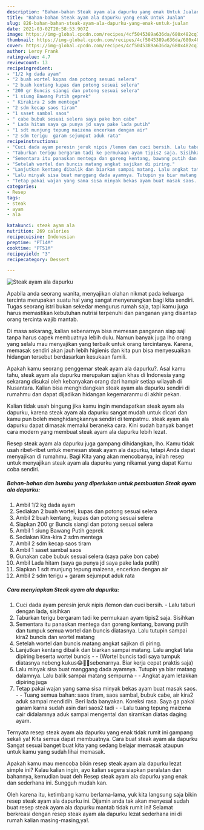 ```yaml
---
description: "Bahan-bahan Steak ayam ala dapurku yang enak Untuk Jualan"
title: "Bahan-bahan Steak ayam ala dapurku yang enak Untuk Jualan"
slug: 826-bahan-bahan-steak-ayam-ala-dapurku-yang-enak-untuk-jualan
date: 2021-03-02T20:58:53.907Z
image: https://img-global.cpcdn.com/recipes/4cf5045389a636da/680x482cq70/steak-ayam-ala-dapurku-foto-resep-utama.jpg
thumbnail: https://img-global.cpcdn.com/recipes/4cf5045389a636da/680x482cq70/steak-ayam-ala-dapurku-foto-resep-utama.jpg
cover: https://img-global.cpcdn.com/recipes/4cf5045389a636da/680x482cq70/steak-ayam-ala-dapurku-foto-resep-utama.jpg
author: Leroy Frank
ratingvalue: 4.7
reviewcount: 13
recipeingredient:
- "1/2 kg dada ayam"
- "2 buah wortel kupas dan potong sesuai selera"
- "2 buah kentang kupas dan potong sesuai selera"
- "200 gr Buncis siangi dan potong sesuai selera"
- "1 siung Bawang Putih geprek"
- " Kirakira 2 sdm mentega"
- "2 sdm kecap saos tiram"
- "1 saset sambal saos"
- " cabe bubuk sesuai selera saya pake bon cabe"
- " Lada hitam saya ga punya jd saya pake lada putih"
- "1 sdt munjung tepung maizena encerkan dengan air"
- "2 sdm terigu  garam sejumput aduk rata"
recipeinstructions:
- "Cuci dada ayam peresin jeruk nipis /lemon dan cuci bersih. Lalu taburi dengan lada, sisihkan"
- "Taburkan terigu bergaram tadi ke permukaan ayam tipis2 saja. Sisihkan"
- "Sementara itu panaskan mentega dan goreng kentang, bawang putih dan tumpuk semua wortel dan buncis diatasnya. Lalu tutupin sampai kira2 buncis dan wortel matang"
- "Setelah wortel dan buncis matang angkat sajikan di piring."
- "Lanjutkan kentang dibalik dan biarkan sampai matang. Lalu angkat tata dipiring beserta wortel buncis  (Wortel buncis tadi saya tumpuk diatasnya nebeng kukus😂🤦‍♂️sebenarnya. Biar kerja cepat praktis saja)"
- "Lalu minyak sisa buat manggang dada ayamnya. Tutupin ya biar matang dalamnya. Lalu balik sampai matang sempurna  Angkat ayam letakkan dipiring juga"
- "Tetap pakai wajan yang sama sisa minyak bekas ayam buat masak saos.  Tuang semua bahan: saos tiram, saos sambal, bubuk cabe, air kira2 aduk sampai mendidih. Beri lada banyakan. Koreksi rasa. Saya ga pakai garam karna sudah asin dari saos2 tadi  Lalu tuang tepung maizena cair didalamnya aduk sampai mengental dan siramkan diatas daging ayam."
categories:
- Resep
tags:
- steak
- ayam
- ala

katakunci: steak ayam ala 
nutrition: 269 calories
recipecuisine: Indonesian
preptime: "PT14M"
cooktime: "PT51M"
recipeyield: "3"
recipecategory: Dessert

---
```



![Steak ayam ala dapurku](https://img-global.cpcdn.com/recipes/4cf5045389a636da/680x482cq70/steak-ayam-ala-dapurku-foto-resep-utama.jpg)

Apabila anda seorang wanita, menyajikan olahan nikmat pada keluarga tercinta merupakan suatu hal yang sangat menyenangkan bagi kita sendiri. Tugas seorang istri bukan sekedar mengurus rumah saja, tapi kamu juga harus memastikan kebutuhan nutrisi terpenuhi dan panganan yang disantap orang tercinta wajib mantab.

Di masa  sekarang, kalian sebenarnya bisa memesan panganan siap saji tanpa harus capek membuatnya lebih dulu. Namun banyak juga lho orang yang selalu mau menyajikan yang terbaik untuk orang tercintanya. Karena, memasak sendiri akan jauh lebih higienis dan kita pun bisa menyesuaikan hidangan tersebut berdasarkan kesukaan famili. 



Apakah kamu seorang penggemar steak ayam ala dapurku?. Asal kamu tahu, steak ayam ala dapurku merupakan sajian khas di Indonesia yang sekarang disukai oleh kebanyakan orang dari hampir setiap wilayah di Nusantara. Kalian bisa menghidangkan steak ayam ala dapurku sendiri di rumahmu dan dapat dijadikan hidangan kegemaranmu di akhir pekan.

Kalian tidak usah bingung jika kamu ingin mendapatkan steak ayam ala dapurku, karena steak ayam ala dapurku sangat mudah untuk dicari dan kamu pun boleh menghidangkannya sendiri di tempatmu. steak ayam ala dapurku dapat dimasak memalui beraneka cara. Kini sudah banyak banget cara modern yang membuat steak ayam ala dapurku lebih lezat.

Resep steak ayam ala dapurku juga gampang dihidangkan, lho. Kamu tidak usah ribet-ribet untuk memesan steak ayam ala dapurku, tetapi Anda dapat menyajikan di rumahmu. Bagi Kita yang akan mencobanya, inilah resep untuk menyajikan steak ayam ala dapurku yang nikamat yang dapat Kamu coba sendiri.

<!--inarticleads1-->

##### Bahan-bahan dan bumbu yang diperlukan untuk pembuatan Steak ayam ala dapurku:

1. Ambil 1/2 kg dada ayam
1. Sediakan 2 buah wortel, kupas dan potong sesuai selera
1. Ambil 2 buah kentang, kupas dan potong sesuai selera
1. Siapkan 200 gr Buncis siangi dan potong sesuai selera
1. Ambil 1 siung Bawang Putih geprek
1. Sediakan  Kira-kira 2 sdm mentega
1. Ambil 2 sdm kecap saos tiram
1. Ambil 1 saset sambal saos
1. Gunakan  cabe bubuk sesuai selera (saya pake bon cabe)
1. Ambil  Lada hitam (saya ga punya jd saya pake lada putih)
1. Siapkan 1 sdt munjung tepung maizena, encerkan dengan air
1. Ambil 2 sdm terigu + garam sejumput aduk rata




<!--inarticleads2-->

##### Cara menyiapkan Steak ayam ala dapurku:

1. Cuci dada ayam peresin jeruk nipis /lemon dan cuci bersih. - Lalu taburi dengan lada, sisihkan
1. Taburkan terigu bergaram tadi ke permukaan ayam tipis2 saja. Sisihkan
1. Sementara itu panaskan mentega dan goreng kentang, bawang putih dan tumpuk semua wortel dan buncis diatasnya. Lalu tutupin sampai kira2 buncis dan wortel matang
1. Setelah wortel dan buncis matang angkat sajikan di piring.
1. Lanjutkan kentang dibalik dan biarkan sampai matang. Lalu angkat tata dipiring beserta wortel buncis -  - (Wortel buncis tadi saya tumpuk diatasnya nebeng kukus😂🤦‍♂️sebenarnya. Biar kerja cepat praktis saja)
1. Lalu minyak sisa buat manggang dada ayamnya. Tutupin ya biar matang dalamnya. Lalu balik sampai matang sempurna -  - Angkat ayam letakkan dipiring juga
1. Tetap pakai wajan yang sama sisa minyak bekas ayam buat masak saos. -  - Tuang semua bahan: saos tiram, saos sambal, bubuk cabe, air kira2 aduk sampai mendidih. Beri lada banyakan. Koreksi rasa. Saya ga pakai garam karna sudah asin dari saos2 tadi -  - Lalu tuang tepung maizena cair didalamnya aduk sampai mengental dan siramkan diatas daging ayam.




Ternyata resep steak ayam ala dapurku yang enak tidak rumit ini gampang sekali ya! Kita semua dapat membuatnya. Cara buat steak ayam ala dapurku Sangat sesuai banget buat kita yang sedang belajar memasak ataupun untuk kamu yang sudah lihai memasak.

Apakah kamu mau mencoba bikin resep steak ayam ala dapurku lezat simple ini? Kalau kalian ingin, ayo kalian segera siapkan peralatan dan bahannya, kemudian buat deh Resep steak ayam ala dapurku yang enak dan sederhana ini. Sungguh mudah kan. 

Oleh karena itu, ketimbang kamu berlama-lama, yuk kita langsung saja bikin resep steak ayam ala dapurku ini. Dijamin anda tak akan menyesal sudah buat resep steak ayam ala dapurku mantab tidak rumit ini! Selamat berkreasi dengan resep steak ayam ala dapurku lezat sederhana ini di rumah kalian masing-masing,ya!.

